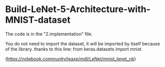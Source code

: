 # Build-LeNet-5-Architecture-with-MNIST-dataset
 

The code is in the "2.implementation" file.

You do not need to import the dataset, it will be imported by itself because of the library.
      thanks to this line: from keras.datasets import mnist
      
(https://notebook.community/leaxp/mdl/LeNet/mnist_lenet_nb)
